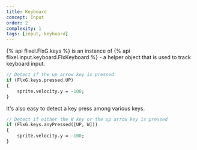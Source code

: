 ```yaml
---
title: Keyboard
concept: Input
order: 2
complexity: 1
tags: [input, keyboard]
---
```

{% api flixel.FlxG.keys %} is an instance of {% api flixel.input.keyboard.FlxKeyboard %} - a helper object that is used to track keyboard input.

```haxe
// Detect if the up arrow key is pressed
if (FlxG.keys.pressed.UP)
{
	sprite.velocity.y = -100;
}
```

It's also easy to detect a key press among various keys.

```haxe
// Detect if either the W key or the up arrow key is pressed
if (FlxG.keys.anyPressed([UP, W]))
{
	sprite.velocity.y = -100;
}
```
